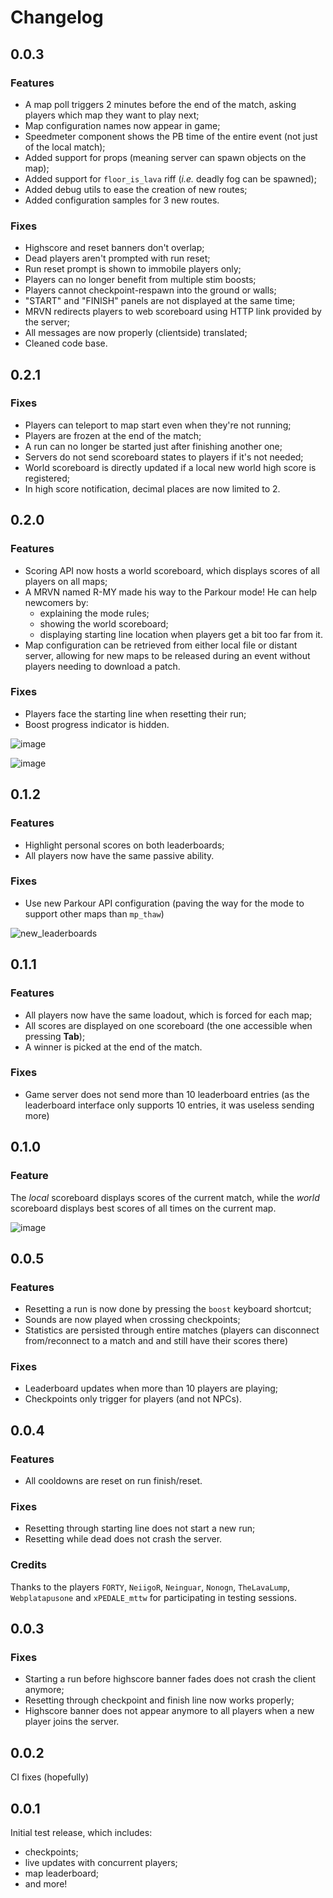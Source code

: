 # Changelog

## 0.0.3

### Features

* A map poll triggers 2 minutes before the end of the match, asking players which map they want to play next;
* Map configuration names now appear in game;
* Speedmeter component shows the PB time of the entire event (not just of the local match);
* Added support for props (meaning server can spawn objects on the map);
* Added support for `floor_is_lava` riff (*i.e.* deadly fog can be spawned);
* Added debug utils to ease the creation of new routes;
* Added configuration samples for 3 new routes.

### Fixes

* Highscore and reset banners don't overlap;
* Dead players aren't prompted with run reset;
* Run reset prompt is shown to immobile players only;
* Players can no longer benefit from multiple stim boosts;
* Players cannot checkpoint-respawn into the ground or walls;
* "START" and "FINISH" panels are not displayed at the same time;
* MRVN redirects players to web scoreboard using HTTP link provided by the server;
* All messages are now properly (clientside) translated;
* Cleaned code base.

## 0.2.1

### Fixes

* Players can teleport to map start even when they're not running;
* Players are frozen at the end of the match;
* A run can no longer be started just after finishing another one;
* Servers do not send scoreboard states to players if it's not needed;
* World scoreboard is directly updated if a local new world high score is registered;
* In high score notification, decimal places are now limited to 2.

## 0.2.0

### Features

* Scoring API now hosts a world scoreboard, which displays scores of all players on all maps;
* A MRVN named R-MY made his way to the Parkour mode! He can help newcomers by:
  * explaining the mode rules;
  * showing the world scoreboard;
  * displaying starting line location when players get a bit too far from it.
* Map configuration can be retrieved from either local file or distant server, allowing for new maps to be released during an event without players needing to download a patch.

### Fixes

* Players face the starting line when resetting their run;
* Boost progress indicator is hidden.

![image](https://github.com/Alystrasz/Alystrasz.Parkour/assets/11993538/6825fae0-35ba-4cbd-8c0e-06b93eb6c7b3)

![image](https://github.com/Alystrasz/Alystrasz.Parkour/assets/11993538/7b695448-8528-49b5-aeb5-169d028b59bc)

## 0.1.2

### Features

* Highlight personal scores on both leaderboards;
* All players now have the same passive ability.

### Fixes

* Use new Parkour API configuration (paving the way for the mode to support other maps than `mp_thaw`)

![new_leaderboards](https://github.com/Alystrasz/Alystrasz.Parkour/assets/11993538/6254bfb4-5cd3-42eb-8b0d-0e0807711f51)

## 0.1.1

### Features

* All players now have the same loadout, which is forced for each map;
* All scores are displayed on one scoreboard (the one accessible when pressing __Tab__);
* A winner is picked at the end of the match.

### Fixes

* Game server does not send more than 10 leaderboard entries (as the leaderboard interface only supports 10 entries, it was useless sending more)

## 0.1.0

### Feature

The _local_ scoreboard displays scores of the current match, while the _world_ scoreboard displays best scores of all times on the current map.

![image](https://github.com/Alystrasz/Alystrasz.Parkour/assets/11993538/231afb36-4e92-4eda-8b54-40a2c46de430)

## 0.0.5

### Features

* Resetting a run is now done by pressing the `boost` keyboard shortcut;
* Sounds are now played when crossing checkpoints;
* Statistics are persisted through entire matches (players can disconnect from/reconnect to a match and and still have their scores there)

### Fixes

* Leaderboard updates when more than 10 players are playing;
* Checkpoints only trigger for players (and not NPCs).

## 0.0.4

### Features

* All cooldowns are reset on run finish/reset.

### Fixes

* Resetting through starting line does not start a new run;
* Resetting while dead does not crash the server.

### Credits

Thanks to the players `FORTY`, `NeiigoR`, `Neinguar`, `Nonogn`, `TheLavaLump`, `Webplatapusone` and `xPEDALE_mttw` for participating in testing sessions.

## 0.0.3

### Fixes

* Starting a run before highscore banner fades does not crash the client anymore;
* Resetting through checkpoint and finish line now works properly;
* Highscore banner does not appear anymore to all players when a new player joins the server.

## 0.0.2

CI fixes (hopefully)

## 0.0.1

Initial test release, which includes:
* checkpoints;
* live updates with concurrent players;
* map leaderboard;
* and more!
